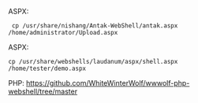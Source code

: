 
ASPX:
```shell-session
 cp /usr/share/nishang/Antak-WebShell/antak.aspx /home/administrator/Upload.aspx
```
ASPX:
```shell-session
cp /usr/share/webshells/laudanum/aspx/shell.aspx /home/tester/demo.aspx
```
PHP:
https://github.com/WhiteWinterWolf/wwwolf-php-webshell/tree/master
